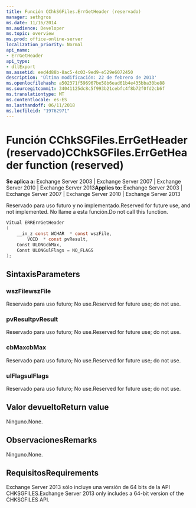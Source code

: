 ```yaml
---
title: Función CChkSGFiles.ErrGetHeader (reservado)
manager: sethgros
ms.date: 11/16/2014
ms.audience: Developer
ms.topic: overview
ms.prod: office-online-server
localization_priority: Normal
api_name:
- ErrGetHeader
api_type:
- dllExport
ms.assetid: eed4d88b-8ac5-4c03-9ed9-e529e6072450
description: 'Última modificación: 22 de febrero de 2013'
ms.openlocfilehash: a502371f596967be58b6ead61b4e435bba30be88
ms.sourcegitcommit: 34041125dc8c5f993b21cebfc4f8b72f0fd2cb6f
ms.translationtype: MT
ms.contentlocale: es-ES
ms.lasthandoff: 06/11/2018
ms.locfileid: "19762971"
---
```

# <a name="cchksgfileserrgetheader-function-reserved"></a><span data-ttu-id="91447-103">Función CChkSGFiles.ErrGetHeader (reservado)</span><span class="sxs-lookup"><span data-stu-id="91447-103">CChkSGFiles.ErrGetHeader function (reserved)</span></span>

<span data-ttu-id="91447-104">**Se aplica a:** Exchange Server 2003 | Exchange Server 2007 | Exchange Server 2010 | Exchange Server 2013</span><span class="sxs-lookup"><span data-stu-id="91447-104">**Applies to:** Exchange Server 2003 | Exchange Server 2007 | Exchange Server 2010 | Exchange Server 2013</span></span>
  
<span data-ttu-id="91447-105">Reservado para uso futuro y no implementado.</span><span class="sxs-lookup"><span data-stu-id="91447-105">Reserved for future use, and not implemented.</span></span> <span data-ttu-id="91447-106">No llame a esta función.</span><span class="sxs-lookup"><span data-stu-id="91447-106">Do not call this function.</span></span> 
  
```cs
Vitual ERRErrGetHeader  
(
    __in_z const WCHAR  * const wszFile,
        VOID  * const pvResult,
    Const ULONGcbMax,
    Const ULONGulFlags = NO_FLAGS
);

```

## <a name="parameters"></a><span data-ttu-id="91447-107">Sintaxis</span><span class="sxs-lookup"><span data-stu-id="91447-107">Parameters</span></span>

### <a name="wszfile"></a><span data-ttu-id="91447-108">wszFile</span><span class="sxs-lookup"><span data-stu-id="91447-108">wszFile</span></span>
  
<span data-ttu-id="91447-109">Reservado para uso futuro; No use.</span><span class="sxs-lookup"><span data-stu-id="91447-109">Reserved for future use; do not use.</span></span>
    
### <a name="pvresult"></a><span data-ttu-id="91447-110">pvResult</span><span class="sxs-lookup"><span data-stu-id="91447-110">pvResult</span></span>
  
<span data-ttu-id="91447-111">Reservado para uso futuro; No use.</span><span class="sxs-lookup"><span data-stu-id="91447-111">Reserved for future use; do not use.</span></span>
    
### <a name="cbmax"></a><span data-ttu-id="91447-112">cbMax</span><span class="sxs-lookup"><span data-stu-id="91447-112">cbMax</span></span>
  
<span data-ttu-id="91447-113">Reservado para uso futuro; No use.</span><span class="sxs-lookup"><span data-stu-id="91447-113">Reserved for future use; do not use.</span></span>
    
### <a name="ulflags"></a><span data-ttu-id="91447-114">ulFlags</span><span class="sxs-lookup"><span data-stu-id="91447-114">ulFlags</span></span>
  
<span data-ttu-id="91447-115">Reservado para uso futuro; No use.</span><span class="sxs-lookup"><span data-stu-id="91447-115">Reserved for future use; do not use.</span></span>
    
## <a name="return-value"></a><span data-ttu-id="91447-116">Valor devuelto</span><span class="sxs-lookup"><span data-stu-id="91447-116">Return value</span></span>

<span data-ttu-id="91447-117">Ninguno.</span><span class="sxs-lookup"><span data-stu-id="91447-117">None.</span></span>
  
## <a name="remarks"></a><span data-ttu-id="91447-118">Observaciones</span><span class="sxs-lookup"><span data-stu-id="91447-118">Remarks</span></span>

<span data-ttu-id="91447-119">Ninguno.</span><span class="sxs-lookup"><span data-stu-id="91447-119">None.</span></span>
  
## <a name="requirements"></a><span data-ttu-id="91447-120">Requisitos</span><span class="sxs-lookup"><span data-stu-id="91447-120">Requirements</span></span>

<span data-ttu-id="91447-121">Exchange Server 2013 sólo incluye una versión de 64 bits de la API CHKSGFILES.</span><span class="sxs-lookup"><span data-stu-id="91447-121">Exchange Server 2013 only includes a 64-bit version of the CHKSGFILES API.</span></span>
  

